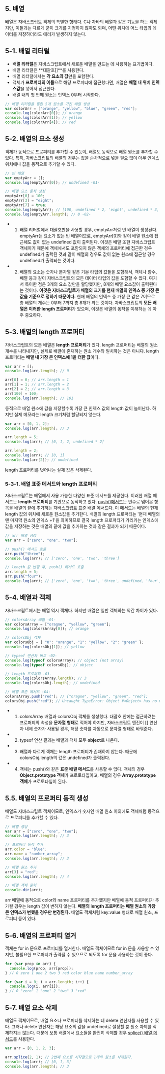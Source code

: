 ## 5. 배열

배열은 자바스크립트 객체의 특별한 형태다. C나 자바의 배열과 같은 기능을 하는 객체지만, 이들과는 다르게 굳이 크기를 지정하지 않아도 되며, 어떤 위치에 어느 타입의 데이터를 저장하더라도 에러가 발생하지 않는다.

## 5-1. 배열 리터럴

- **배열 리터럴**은 자바스크립트에서 새로운 배열을 만드는 데 사용하는 표기법이다.
- 배열 리터럴은 **대괄호[]**를 사용한다.
- 배열 리터럴에서는 **각 요소의 값**만을 포함한다.
- 객체가 **프로퍼티의 이름**으로 해당 프로퍼티에 접근했다면, 배열은 **배열 내 위치 인덱스값**을 넣어서 접근한다.
- 배열 내의 첫 번째 원소는 인덱스 0부터 시작한다.

```javascript
// 배열 리터럴을 통한 5개 원소를 가진 배열 생성
var colorArr = ["orange", "yellow", "blue", "green", "red"];
console.log(colorArr[0]); // orange
console.log(colorArr[1]); // yellow
console.log(colorArr[4]); // red
```

## 5-2. 배열의 요소 생성

객체가 동적으로 프로퍼티를 추가할 수 있듯이, 배열도 동적으로 배열 원소를 추가할 수 있다. 특히, 자바스크립트의 배열의 경우는 값을 순차적으로 넣을 필요 없이 아무 인덱스 위치에나 값을 동적으로 추가할 수 있다.

```javascript
// 빈 배열
var emptyArr = [];
console.log(emptyArr[0]); // undefined -01-

// 배열 요소 동적 생성
emptyArr[0] = 100;
emptyArr[3] = "eight";
emptyArr[7] = true;
console.log(emptyArr); // [100, undefined * 2, 'eight', undefined * 3, true]
console.log(emptyArr.length); // 8 -02-
```

- 1.  배열 리터럴에서 대괄호만을 사용할 경우, emptyArr처럼 빈 배열이 생성된다. emptyArr는 요소가 없는 빈 배열이므로, emptyArr[0]와 같이 배열 원소에 접근해도 값이 없는 undefined 값이 출력된다. 이것은 배열 또한 자바스크립트 객체이기 때문에 객체에서도 포함되지 않은 객체의 프로퍼티에 접근한 경우 undefined가 출력된 것과 같이 배열의 경우도 값이 없는 원소에 접근할 경우 undefined가 출력되는 것이다.
- 2.  배열의 요소는 숫자나 문자열 같은 기본 타입의 값들을 포함해서, 객체나 함수, 배열 등과 같이 자바스크립트의 모든 데이터 타입의 값을 포함할 수 있다. 여기서 특이한 점은 3개의 요소 값만을 할당했지만, 8개의 배열 요소값이 출력된다는 것이다. **이것은 자바스크립트가 배열의 크기를 현재 배열의 인덱스 중 가장 큰 값을 기준으로 정하기 때문이다.** 현재 배열의 인덱스 중 가장 큰 값은 7이므로 총 배열의 개수는 0부터 7까지 총 8개가 되는 것이다. 자바스크립트의 **모든 배열은 이러한 length 프로퍼티**가 있으며, 이것은 배열의 동작을 이해하는 데 아주 중요하다.

## 5-3. 배열의 length 프로퍼티

자바스크립트의 모든 배열은 **length 프로퍼티**가 있다. length 프로퍼티는 배열의 원소 개수를 나타내지만, 실제로 배열에 존재하는 원소 개수와 일치하는 것은 아니다. length 프로퍼티는 **배열 내 가장 큰 인덱스에 1을 더한 값**이다.

```javascript
var arr = [];
console.log(arr.length); // 0

arr[0] = 0; // arr.length = 1
arr[1] = 1; // arr.length = 2
arr[2] = 2; // arr.length = 3
arr[100] = 100;
console.log(arr.length); // 101
```

동적으로 배열 원소에 값을 저장할수록 가장 큰 인덱스 값의 length 값이 늘어난다. 하지만 실제 메모리는 length 크기처럼 할당되지 않는다.

```javascript
var arr = [0, 1, 2];
console.log(arr.length); // 3

arr.length = 5;
console.log(arr); // [0, 1, 2, undefined * 2]

arr.length = 2;
console.log(arr); // [0, 1]
console.log(arr[2]); // undefined
```

length 프로퍼티를 벗어나는 실제 값은 삭제된다.

### 5-3-1. 배열 표준 메서드와 length 프로퍼티

자바스크립트는 배열에서 사용 가능한 다양한 표준 메서드를 제공한다. 이러한 배열 메서드는 **length 프로퍼티**를 기반으로 동작하고 있다.
[push()메서드](https://developer.mozilla.org/ko/docs/Web/JavaScript/Reference/Global_Objects/Array/push)는 인수로 넘어온 항목을 배열의 끝에 추가하는 자바스크립트 표준 배열 메서드다. 이 메서드는 배열의 현재 length 값의 위치에 새로운 원소값을 추가한다. 배열의 length 프로퍼티는 '현재 배열의 맨 마지막 원소의 인덱스 +1'을 의미하므로 결국 length 프로퍼티가 가리키는 인덱스에 값을 저장하는 것은 배열의 끝에 값을 추가하는 것과 같은 결과가 되기 때문이다.

```javascript
// arr 배열 생성
var arr = ["zero", "one", "two"];

// push() 메서드 호출
arr.push("three");
console.log(arr); // ['zero', 'one', 'two', 'three']

// length 값 변경 후, push() 메서드 호출
arr.length = 5;
arr.push("four");
console.log(arr); // ['zero', 'one', 'two', 'three', undefined, 'four']
```

## 5-4. 배열과 객체

자바스크립트에서는 배열 역시 객체다. 하지만 배열은 일반 객체와는 약간 차이가 있다.

```javascript
// colorsArray 배열 -01-
var colorsArray = ["oragne", "yellow", "green"];
console.log(colorsArray[0]); // orange

// colorsObj 객체
var colorsObj = { "0": "orange", "1": "yellow", "2": "green" };
console.log(colorsObj[1]); // yellow

// typeof 연산자 비교 -02-
console.log(typeof colorsArray); // object (not array)
console.log(typeof colorsObj); // object

// length 프로퍼티 -03-
console.log(colorsArray.length); // 3
console.log(colorsObj.length); // undefined

// 배열 표준 메서드 -04-
colorsArray.push("red"); // ["oragne", "yellow", "green", "red"];
colorsObj.push("red"); // Uncaught TypeError: Object #<Object> has no method 'push'
```

- 1. colorsArray 배열과 colorsObj 객체를 생성했다. 대괄호 안에는 접근하려는 프로퍼티의 속성을 **문자열 형태**로 적어야 하지만, 자바스크립트 엔진이 [] 연산자 내에 숫자가 사용될 경우, 해당 숫자를 자동으로 문자열 형태로 바꿔준다.
- 2. typeof 연산 결과는 배열과 객체 모두 **object**로 나온다.
- 3. 배열과 다르게 객체는 length 프로퍼티가 존재하지 않는다. 때문에 colorsObj.length의 값은 undefined가 출력된다.
- 4. 객체는 push()와 같은 **표준 배열 메서드**를 사용할 수 없다. 객체의 경우 **Object.prototype 객체**가 프로토타입이고, 배열의 경우 **Array.prototype 객체**가 프로토타입이 된다.

## 5.5. 배열의 프로퍼티 동적 생성

배열도 자바스크립트 객체이므로, 인덱스가 숫자인 배열 원소 이외에도 객체처럼 동적으로 프로퍼티를 추가할 수 있다.

```javascript
// 배열 생성
var arr = ["zero", "one", "two"];
console.log(arr.length); // 3

// 프로퍼티 동적 추가
arr.color = "blue";
arr.name = "number_array";
console.log(arr.length); // 3

// 배열 원소 추가
arr[3] = "red";
console.log(arr.length); // 4

// 배열 객체 출력
console.dir(arr);
```

arr 배열에 동적으로 color와 name 프로퍼티를 추가했지만 배열에 동적 프로퍼티가 추가될 경우는 length 값이 변하지 않는다. **배열의 length 프로퍼티는 배열 원소의 가장 큰 인덱스가 변했을 경우만 변경된다.** 배열도 객체처럼 key:value 형태로 배열 원소, 프로퍼티 등이 있다.

## 5-6. 배열의 프로퍼티 열거

객체는 for in 문으로 프로퍼티를 열거한다. 배열도 객체이므로 for in 문을 사용할 수 있지만, 불필요한 프로퍼티가 출력될 수 있으므로 되도록 for 문을 사용하는 것이 좋다.

```javascript
for (var prop in arr) {
  console.log(prop, arr[prop]);
} // 0 zero 1 one 2 two 3 red color blue name number_array

for (var i = 0; i < arr.length; i++) {
  console.log(i, arr[i]);
} // 0 "zero" 1 "one" 2 "two" 3 "red"
```

## 5-7. 배열 요소 삭제

배열도 객체이므로, 배열 요소나 프로퍼티를 삭제하는 데 delete 연산자를 사용할 수 있다. 그러나 delete 연산자는 해당 요소의 값을 undefined로 설정할 뿐 원소 자체를 삭제하지는 않는다. 때문에 보통 배열에서 요소들을 완전히 삭제할 경우 [splice() 배열 메서드](https://developer.mozilla.org/ko/docs/Web/JavaScript/Reference/Global_Objects/Array/splice)를 사용한다.

```javascript
var arr = [0, 1, 2, 3];

arr.splice(2, 1); // 2번째 요소를 시작점으로 1개의 원소를 삭제한다.
console.log(arr); // [0, 1, 3]
console.log(arr.length); // 3
```
